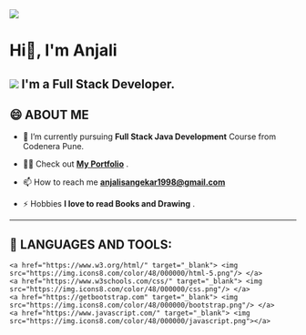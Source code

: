 <img src="https://i.graphicmama.com/uploads/2019/3/5c81d15800d31-Modern%20Cogwheel%20Logo%20Design%20for%20Web%20Development%20Company.jpg">

# Hi👋, I'm Anjali

## <img src="https://img.icons8.com/color/48/000000/laptop.png"/> I'm a Full Stack Developer.

<!--
**AnjaliSangekar/AnjaliSangekar** is a ✨ _special_ ✨ repository because its `README.md` (this file) appears on your GitHub profile.

Here are some ideas to get you started:

- 🔭 I’m currently working on ...
- 🌱 I’m currently learning ...
- 👯 I’m looking to collaborate on ...
- 🤔 I’m looking for help with ...
- 💬 Ask me about ...
- 📫 How to reach me: ...
- 😄 Pronouns: ...
- ⚡ Fun fact: ...
-->

## 😄 ABOUT ME

- 🔭 I’m currently pursuing **Full Stack Java Development** Course from Codenera Pune.

- 👨‍💻 Check out **[My Portfolio](https://AnjaliSangekar.github.io/port-folio)** .

- 📫 How to reach me **anjalisangekar1998@gmail.com** 

- ⚡ Hobbies **I love to read Books and Drawing** .


***

## 🚀 LANGUAGES AND TOOLS:

<p align="left"> 
    
    <a href="https://www.w3.org/html/" target="_blank"> <img src="https://img.icons8.com/color/48/000000/html-5.png"/> </a>
    <a href="https://www.w3schools.com/css/" target="_blank"> <img src="https://img.icons8.com/color/48/000000/css.png"/> </a>
    <a href="https://getbootstrap.com" target="_blank"> <img src="https://img.icons8.com/color/48/000000/bootstrap.png"/> </a> 
    <a href="https://www.javascript.com/" target="_blank"> <img src="https://img.icons8.com/color/48/000000/javascript.png"></a>

</p>

